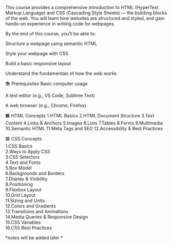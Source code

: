 This course provides a comprehensive introduction to HTML (HyperText Markup Language) and CSS (Cascading Style Sheets) — the building blocks of the web. You will learn how websites are structured and styled, and gain hands-on experience in writing code for webpages.

By the end of this course, you’ll be able to:

Structure a webpage using semantic HTML

Style your webpage with CSS

Build a basic responsive layout

Understand the fundamentals of how the web works

📚 Prerequisites
Basic computer usage

A text editor (e.g., VS Code, Sublime Text)

A web browser (e.g., Chrome, Firefox)



🟧 HTML Concepts
1.HTML Basics
2.HTML Document Structure
3.Text Content
4.Links & Anchors
5.Images
6.Lists
7.Tables
8.Forms
9.Multimedia
10.Semantic HTML
11.Meta Tags and SEO
12.Accessibility & Best Practices

🟦 CSS Concepts
<br>
1.CSS Basics
<br>
2.Ways to Apply CSS
<br>
3.CSS Selectors
<br>
4.Text and Fonts
<br>
5.Box Model
<br>
6.Backgrounds and Borders
<br>
7.Display & Visibility
<br>
8.Positioning
<br>
9.Flexbox Layout
<br>
10.Grid Layout
<br>
11.Sizing and Units
<br>
12.Colors and Gradients
<br>
13.Transitions and Animations
<br>
14.Media Queries & Responsive Design
<br>
15.CSS Variables
<br>
16.CSS Best Practices
<br>

*notes will be added later *
